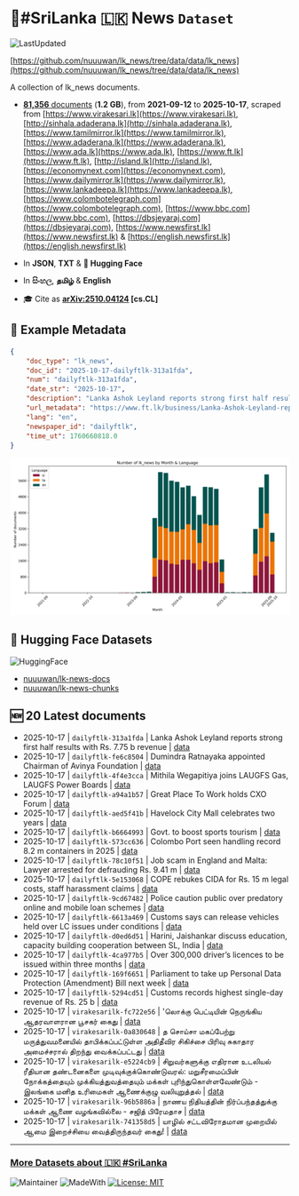 # 📄#SriLanka 🇱🇰 News `Dataset`

![LastUpdated](https://img.shields.io/badge/last_updated-2025--10--17_06:01:32-green)

[https://github.com/nuuuwan/lk_news/tree/data/data/lk_news](https://github.com/nuuuwan/lk_news/tree/data/data/lk_news)

A collection of lk_news documents.

- [**81,356** documents](https://github.com/nuuuwan/lk_news/tree/data/data/lk_news) (**1.2 GB**), from **2021-09-12** to **2025-10-17**, scraped from [https://www.virakesari.lk](https://www.virakesari.lk), [http://sinhala.adaderana.lk](http://sinhala.adaderana.lk), [https://www.tamilmirror.lk](https://www.tamilmirror.lk), [https://www.adaderana.lk](https://www.adaderana.lk), [https://www.ada.lk](https://www.ada.lk), [https://www.ft.lk](https://www.ft.lk), [http://island.lk](http://island.lk), [https://economynext.com](https://economynext.com), [https://www.dailymirror.lk](https://www.dailymirror.lk), [https://www.lankadeepa.lk](https://www.lankadeepa.lk), [https://www.colombotelegraph.com](https://www.colombotelegraph.com), [https://www.bbc.com](https://www.bbc.com), [https://dbsjeyaraj.com](https://dbsjeyaraj.com), [https://www.newsfirst.lk](https://www.newsfirst.lk) & [https://english.newsfirst.lk](https://english.newsfirst.lk)

- In **JSON**, **TXT** & **🤗 Hugging Face**

- In **සිංහල**, **தமிழ்** & **English**

- 🎓 Cite as **[arXiv:2510.04124](https://arxiv.org/abs/2510.04124) [cs.CL]**

## 📝 Example Metadata

```json
{
    "doc_type": "lk_news",
    "doc_id": "2025-10-17-dailyftlk-313a1fda",
    "num": "dailyftlk-313a1fda",
    "date_str": "2025-10-17",
    "description": "Lanka Ashok Leyland reports strong first half results with Rs. 7.75 b revenue",
    "url_metadata": "https://www.ft.lk/business/Lanka-Ashok-Leyland-reports-strong-first-half-results-with-Rs-7-75-b-revenue/34-783105",
    "lang": "en",
    "newspaper_id": "dailyftlk",
    "time_ut": 1760660818.0
}
```

![Chart](https://raw.githubusercontent.com/nuuuwan/lk_news/refs/heads/data/data/lk_news/docs_by_month_and_lang.png)

## 🤗 Hugging Face Datasets

![HuggingFace](https://img.shields.io/badge/-HuggingFace-FDEE21?style=for-the-badge&logo=HuggingFace)

- [nuuuwan/lk-news-docs](https://huggingface.co/datasets/nuuuwan/lk-news-docs)
- [nuuuwan/lk-news-chunks](https://huggingface.co/datasets/nuuuwan/lk-news-chunks)

## 🆕 20 Latest documents

- 2025-10-17 | `dailyftlk-313a1fda` | Lanka Ashok Leyland reports strong first half results with Rs. 7.75 b revenue | [data](https://github.com/nuuuwan/lk_news/tree/data/data/lk_news/2020s/2025/2025-10-17-dailyftlk-313a1fda)
- 2025-10-17 | `dailyftlk-fe6c8504` | Dumindra Ratnayaka appointed Chairman of Avinya Foundation | [data](https://github.com/nuuuwan/lk_news/tree/data/data/lk_news/2020s/2025/2025-10-17-dailyftlk-fe6c8504)
- 2025-10-17 | `dailyftlk-4f4e3cca` | Mithila Wegapitiya joins LAUGFS Gas, LAUGFS Power Boards | [data](https://github.com/nuuuwan/lk_news/tree/data/data/lk_news/2020s/2025/2025-10-17-dailyftlk-4f4e3cca)
- 2025-10-17 | `dailyftlk-a94a1b57` | Great Place To Work holds CXO Forum | [data](https://github.com/nuuuwan/lk_news/tree/data/data/lk_news/2020s/2025/2025-10-17-dailyftlk-a94a1b57)
- 2025-10-17 | `dailyftlk-aed5f41b` | Havelock City Mall celebrates two years | [data](https://github.com/nuuuwan/lk_news/tree/data/data/lk_news/2020s/2025/2025-10-17-dailyftlk-aed5f41b)
- 2025-10-17 | `dailyftlk-b6664993` | Govt. to boost sports tourism | [data](https://github.com/nuuuwan/lk_news/tree/data/data/lk_news/2020s/2025/2025-10-17-dailyftlk-b6664993)
- 2025-10-17 | `dailyftlk-573cc636` | Colombo Port seen handling record 8.2 m containers in 2025 | [data](https://github.com/nuuuwan/lk_news/tree/data/data/lk_news/2020s/2025/2025-10-17-dailyftlk-573cc636)
- 2025-10-17 | `dailyftlk-78c10f51` | Job scam in England and Malta: Lawyer arrested for defrauding Rs. 9.41 m | [data](https://github.com/nuuuwan/lk_news/tree/data/data/lk_news/2020s/2025/2025-10-17-dailyftlk-78c10f51)
- 2025-10-17 | `dailyftlk-5e153068` | COPE rebukes CIDA for Rs. 15 m legal costs, staff harassment claims | [data](https://github.com/nuuuwan/lk_news/tree/data/data/lk_news/2020s/2025/2025-10-17-dailyftlk-5e153068)
- 2025-10-17 | `dailyftlk-9cd67482` | Police caution public over predatory online and mobile loan schemes | [data](https://github.com/nuuuwan/lk_news/tree/data/data/lk_news/2020s/2025/2025-10-17-dailyftlk-9cd67482)
- 2025-10-17 | `dailyftlk-6613a469` | Customs says can release vehicles held over LC issues under conditions | [data](https://github.com/nuuuwan/lk_news/tree/data/data/lk_news/2020s/2025/2025-10-17-dailyftlk-6613a469)
- 2025-10-17 | `dailyftlk-d0ed6d51` | Harini, Jaishankar discuss education, capacity building cooperation between SL, India | [data](https://github.com/nuuuwan/lk_news/tree/data/data/lk_news/2020s/2025/2025-10-17-dailyftlk-d0ed6d51)
- 2025-10-17 | `dailyftlk-4ca977b5` | Over 300,000 driver’s licences  to be issued within three months | [data](https://github.com/nuuuwan/lk_news/tree/data/data/lk_news/2020s/2025/2025-10-17-dailyftlk-4ca977b5)
- 2025-10-17 | `dailyftlk-169f6651` | Parliament to take up Personal Data Protection (Amendment) Bill next week | [data](https://github.com/nuuuwan/lk_news/tree/data/data/lk_news/2020s/2025/2025-10-17-dailyftlk-169f6651)
- 2025-10-17 | `dailyftlk-5294cd51` | Customs records highest single-day revenue of Rs. 25 b | [data](https://github.com/nuuuwan/lk_news/tree/data/data/lk_news/2020s/2025/2025-10-17-dailyftlk-5294cd51)
- 2025-10-17 | `virakesarilk-fc722e56` | 'லொக்கு பெட்டியின் நெருங்கிய ஆதரவாளரான பூசகர் கைது | [data](https://github.com/nuuuwan/lk_news/tree/data/data/lk_news/2020s/2025/2025-10-17-virakesarilk-fc722e56)
- 2025-10-17 | `virakesarilk-0a830648` | த சொய்சா மகப்பேற்று மருத்துவமனையில் தாபிக்கப்பட்டுள்ள அதிதீவிர சிகிச்சை பிரிவு சுகாதார அமைச்சரால் திறந்து வைக்கப்பட்டது | [data](https://github.com/nuuuwan/lk_news/tree/data/data/lk_news/2020s/2025/2025-10-17-virakesarilk-0a830648)
- 2025-10-17 | `virakesarilk-e5224cb9` | சிறுவர்களுக்கு எதிரான உடலியல் ரீதியான தண்டனைகளை முடிவுக்குக்கொண்டுவரல்: மறுசீரமைப்பின் நோக்கத்தையும் முக்கியத்துவத்தையும் மக்கள் புரிந்துகொள்ளவேண்டும் - இலங்கை மனித உரிமைகள் ஆணைக்குழு வலியுறுத்தல் | [data](https://github.com/nuuuwan/lk_news/tree/data/data/lk_news/2020s/2025/2025-10-17-virakesarilk-e5224cb9)
- 2025-10-17 | `virakesarilk-96b5886a` | நாணய நிதியத்தின் நிர்ப்பந்தத்துக்கு மக்கள் ஆணை வழங்கவில்லை - சஜித் பிரேமதாச | [data](https://github.com/nuuuwan/lk_news/tree/data/data/lk_news/2020s/2025/2025-10-17-virakesarilk-96b5886a)
- 2025-10-17 | `virakesarilk-741358d5` | யாழில் சட்டவிரோதமான முறையில் ஆமை இறைச்சியை வைத்திருந்தவர் கைது! | [data](https://github.com/nuuuwan/lk_news/tree/data/data/lk_news/2020s/2025/2025-10-17-virakesarilk-741358d5)

---

### [More Datasets about 🇱🇰 #SriLanka](https://github.com/nuuuwan/lk_datasets)

![Maintainer](https://img.shields.io/badge/maintainer-nuuuwan-red)
![MadeWith](https://img.shields.io/badge/made_with-python-blue)
[![License: MIT](https://img.shields.io/badge/License-MIT-yellow.svg)](https://opensource.org/licenses/MIT)
